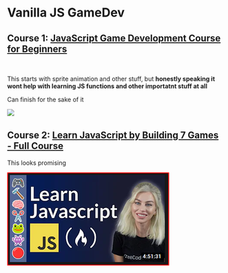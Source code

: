 # Vanilla JS GameDev


## Course 1: [JavaScript Game Development Course for Beginners](https://www.youtube.com/watch?v=GFO_txvwK_c)

<br>

This starts with sprite animation and other stuff, but **honestly speaking it wont help with learning JS functions and other importatnt stuff at all**

Can finish for the sake of it

![](./extra/Screenshot%202022-10-06%20122440.png)





## Course 2: [Learn JavaScript by Building 7 Games - Full Course](https://www.youtube.com/watch?v=ec8vSKJuZTk)

This looks promising

![](extra/JS2.png)